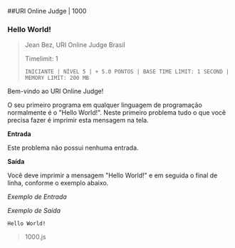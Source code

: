 ##URI Online Judge | 1000
### Hello World!
> Jean Bez, URI Online Judge  Brasil
> 
> Timelimit: 1
> 
> `INICIANTE | NÍVEL 5 | + 5.0 PONTOS | BASE TIME LIMIT: 1 SECOND | MEMORY LIMIT: 200 MB`


Bem-vindo ao URI Online Judge!

O seu primeiro programa em qualquer linguagem de programação normalmente é o "Hello World!". Neste primeiro problema tudo o que você precisa fazer é imprimir esta mensagem na tela.

**Entrada**

Este problema não possui nenhuma entrada.

**Saída**

Você deve imprimir a mensagem "Hello World!" e em seguida o final de linha, conforme o exemplo abaixo.

_Exemplo de Entrada_	

_Exemplo de Saída_

`Hello World!`

> 1000.js
